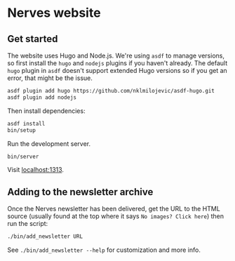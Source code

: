 # Nerves website

## Get started

The website uses Hugo and Node.js. We're using `asdf` to manage versions, so
first install the `hugo` and `nodejs` plugins if you haven't already. The
default `hugo` plugin in `asdf` doesn't support extended Hugo versions so if you
get an error, that might be the issue.

```sh
asdf plugin add hugo https://github.com/nklmilojevic/asdf-hugo.git
asdf plugin add nodejs
```

Then install dependencies:

```sh
asdf install
bin/setup
```

Run the development server.

```sh
bin/server
```

Visit [localhost:1313](http://localhost:1313).

## Adding to the newsletter archive

Once the Nerves newsletter has been delivered, get the URL to the HTML source
(usually found at the top where it says `No images? Click here`) then run the
script:

```sh
./bin/add_newsletter URL
```

See `./bin/add_newsletter --help` for customization and more info.
